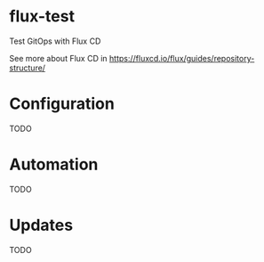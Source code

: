 # flux-test
Test GitOps with Flux CD

See more about Flux CD in https://fluxcd.io/flux/guides/repository-structure/

# Configuration
TODO

# Automation
TODO

# Updates
TODO
